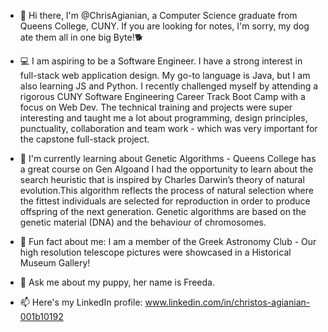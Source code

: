 - 👋 Hi there, I'm @ChrisAgianian, a Computer Science graduate from Queens College, CUNY. If you are looking for notes, I'm sorry, my dog ate them all in one big Byte!🐕
  
- 💻 I am aspiring to be a Software Engineer. I have a strong interest in full-stack web application design. My go-to language is Java, but I am also learning JS and Python.
  I recently challenged myself by attending a rigorous CUNY Software Engineering Career Track Boot Camp with a focus on Web Dev. The technical training and projects were super
  interesting and taught me a lot about programming, design principles, punctuality, collaboration and team work - which was very important for the capstone full-stack project. 
    
- 🌱 I'm currently learning about Genetic Algorithms - Queens College has a great course on Gen Algoand I had the opportunity to learn about the search heuristic that is inspired by
  Charles Darwin’s theory of natural evolution.This algorithm reflects the process of natural selection where the fittest individuals are selected for reproduction in order to
  produce offspring of the next generation. Genetic algorithms are based on the genetic material (DNA) and the behaviour of chromosomes.
  
- 🔭 Fun fact about me: I am a member of the Greek Astronomy Club - Our high resolution telescope pictures were showcased in a Historical Museum Gallery!

- 💬 Ask me about my puppy, her name is Freeda.
  
- 📫 Here's my LinkedIn profile:
www.linkedin.com/in/christos-agianian-001b10192
